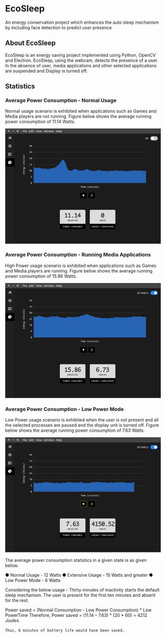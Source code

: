 # EcoSleep
An energy conservation project which enhances the auto sleep mechanism by including face detection to predict user presence

## About EcoSleep

EcoSleep is an energy saving project implemented using Python, OpenCV and Electron. EcoSleep, using the webcam, detects the presence of a user. In the absence of user, media applications and other selected
applications are suspended and Display is turned off.

## Statistics

### Average Power Consumption - Normal Usage
Normal usage scenario is exhibited when applications such as Games and
Media players are not running. Figure below shows the average running power
consumption of 11.14 Watts.

![Image not found](Screenshots/performance_analysis_1.png)


### Average Power Consumption - Running Media Applications
High Power usage scenario is exhibited when applications such as Games and
Media players are running. Figure below shows the average running power consumption
of 15.86 Watts.

![Image not found](Screenshots/performance_analysis_5.png)


### Average Power Consumption - Low Power Mode
Low Power usage scenario is exhibited when the user is not present and all the
selected processes are paused and the display unit is turned off. Figure below shows the
average running power consumption of 7.63 Watts.

![Image not found](Screenshots/performance_analysis_3.png)


The average power consumption statistics in a given state is as given below.

● Normal Usage - 12 Watts
● Extensive Usage - 15 Watts and greater
● Low Power Mode - 6 Watts

Considering the below usage -
Thirty minutes of inactivity starts the default sleep mechanism. The user is
present for the first ten minutes and absent for the rest.

Power saved = (Normal Consumption - Low Power Consumption) * Low PowerTime
Therefore,
Power saved = (11.14 – 7.63) * (20 * 60) = 4212 Joules.

`Thus, 6 minutes of battery life would have been saved.`
